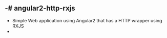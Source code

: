 -# angular2-http-rxjs		
 -		
 - Simple Web application using Angular2 that has a HTTP wrapper using RXJS
 -